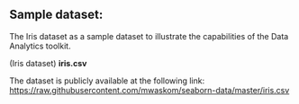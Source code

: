 

## Sample dataset:

The Iris dataset as a sample dataset to illustrate the capabilities of the Data Analytics toolkit.

(Iris dataset) **iris.csv**

The dataset is publicly available at the following link:     
https://raw.githubusercontent.com/mwaskom/seaborn-data/master/iris.csv
        

